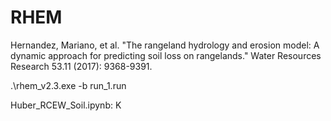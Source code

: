# RHEM

Hernandez, Mariano, et al. "The rangeland hydrology and erosion model: A dynamic approach for predicting soil loss on rangelands." Water Resources Research 53.11 (2017): 9368-9391.

.\rhem_v2.3.exe -b run_1.run

Huber_RCEW_Soil.ipynb: K
